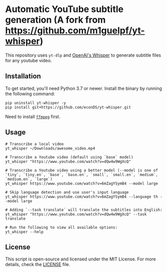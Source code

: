 # Automatic YouTube subtitle generation (A fork from https://github.com/m1guelpf/yt-whisper)

This repository uses `yt-dlp` and [OpenAI's Whisper](https://openai.com/blog/whisper) to generate subtitle files for any youtube video.

## Installation

To get started, you'll need Python 3.7 or newer. Install the binary by running the following command:

    pip uninstall yt-whisper -y
    pip install git+https://github.com/econDS/yt-whisper.git

Need to install [`ffmpeg`](https://ffmpeg.org/) first.

## Usage

```
# Transcribe a local video
yt_whisper ~/Downloads/awesome_video.mp4

# Transcribe a Youtube video (default using `base` model)
yt_whisper "https://www.youtube.com/watch?v=dQw4w9WgXcQ"

# Transcribe a Youtube video using a better model (--model is one of `tiny`, `tiny.en`, `base`, `base.en`, `small`, `small.en`, `medium`, `medium.en`, `large`)
yt_whisper https://www.youtube.com/watch?v=6mZagYSymB4 --model large

# Skip language detection and use user's input language
yt_whisper https://www.youtube.com/watch?v=6mZagYSymB4 --language th --model large

# Adding `--task translate` will translate the subtitles into English:
yt_whisper "https://www.youtube.com/watch?v=dQw4w9WgXcQ" --task translate

# Run the following to view all available options:
yt_whisper --help
```

## License

This script is open-source and licensed under the MIT License. For more details, check the [LICENSE](LICENSE) file.
